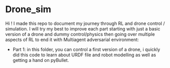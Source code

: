 # Drone_sim
Hi ! I made this repo to document my journey through RL and drone control / simulation. I will try my best to improve each part starting with just a basic version of a drone and dummy control/physics then going over multiple aspects of RL to end it with Multiagent adversarial environment:

- Part 1: in this folder, you can control a first version of a drone, i quickly did this code to learn about URDF file and robot modelling as well as getting a hand on pyBullet.
